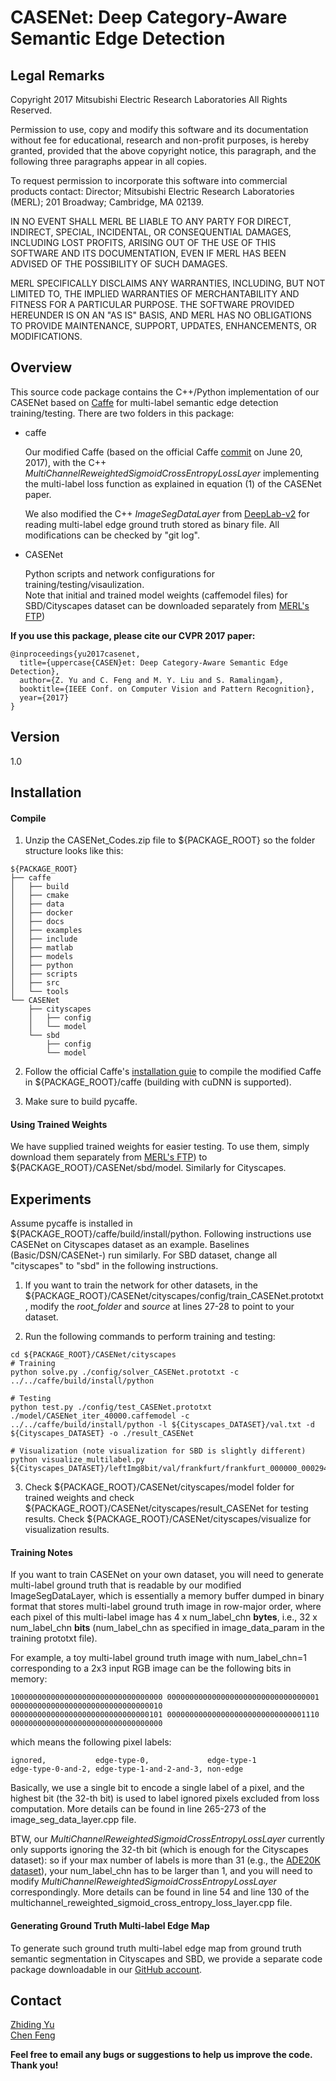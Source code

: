 CASENet: Deep Category-Aware Semantic Edge Detection
====================================================

Legal Remarks
-------------

Copyright 2017 Mitsubishi Electric Research Laboratories All
Rights Reserved.

Permission to use, copy and modify this software and its
documentation without fee for educational, research and non-profit
purposes, is hereby granted, provided that the above copyright
notice, this paragraph, and the following three paragraphs appear
in all copies.

To request permission to incorporate this software into commercial
products contact: Director; Mitsubishi Electric Research
Laboratories (MERL); 201 Broadway; Cambridge, MA 02139.

IN NO EVENT SHALL MERL BE LIABLE TO ANY PARTY FOR DIRECT,
INDIRECT, SPECIAL, INCIDENTAL, OR CONSEQUENTIAL DAMAGES, INCLUDING
LOST PROFITS, ARISING OUT OF THE USE OF THIS SOFTWARE AND ITS
DOCUMENTATION, EVEN IF MERL HAS BEEN ADVISED OF THE POSSIBILITY OF
SUCH DAMAGES.

MERL SPECIFICALLY DISCLAIMS ANY WARRANTIES, INCLUDING, BUT NOT
LIMITED TO, THE IMPLIED WARRANTIES OF MERCHANTABILITY AND FITNESS
FOR A PARTICULAR PURPOSE. THE SOFTWARE PROVIDED HEREUNDER IS ON AN
"AS IS" BASIS, AND MERL HAS NO OBLIGATIONS TO PROVIDE MAINTENANCE,
SUPPORT, UPDATES, ENHANCEMENTS, OR MODIFICATIONS.

Overview
--------

This source code package contains the C++/Python implementation of our CASENet based on [Caffe](http://github.com/BVLC/caffe) for multi-label semantic edge detection training/testing. There are two folders in this package:

* caffe

    Our modified Caffe (based on the official Caffe [commit](https://github.com/BVLC/caffe/commit/4efdf7ee49cffefdd7ea099c00dc5ea327640f04) on June 20, 2017), with the C++ *MultiChannelReweightedSigmoidCrossEntropyLossLayer* implementing the multi-label loss function as explained in equation (1) of the CASENet paper.   
    
    We also modified the C++ *ImageSegDataLayer* from [DeepLab-v2](https://bitbucket.org/aquariusjay/deeplab-public-ver2) for reading multi-label edge ground truth stored as binary file.
    All modifications can be checked by "git log".

* CASENet

    Python scripts and network configurations for training/testing/visaulization.   
    Note that initial and trained model weights (caffemodel files) for SBD/Cityscapes dataset can be downloaded separately from [MERL's FTP](ftp://ftp.merl.com/pub/cfeng/CASENet/))
    

**If you use this package, please cite our CVPR 2017 paper:**

```
@inproceedings{yu2017casenet, 
  title={uppercase{CASEN}et: Deep Category-Aware Semantic Edge Detection}, 
  author={Z. Yu and C. Feng and M. Y. Liu and S. Ramalingam}, 
  booktitle={IEEE Conf. on Computer Vision and Pattern Recognition}, 
  year={2017}
}
```

Version
-------

1.0

Installation
------------

#### Compile

1. Unzip the CASENet_Codes.zip file to ${PACKAGE_ROOT} so the folder structure looks like this:

```
${PACKAGE_ROOT}
├── caffe
│   ├── build
│   ├── cmake
│   ├── data
│   ├── docker
│   ├── docs
│   ├── examples
│   ├── include
│   ├── matlab
│   ├── models
│   ├── python
│   ├── scripts
│   ├── src
│   └── tools
└── CASENet
    ├── cityscapes
    │   ├── config
    │   └── model
    └── sbd
        ├── config
        └── model
```

2. Follow the official Caffe's [installation guie](http://caffe.berkeleyvision.org/install_apt.html) to compile the modified Caffe in ${PACKAGE_ROOT}/caffe (building with cuDNN is supported).

3. Make sure to build pycaffe.

#### Using Trained Weights

We have supplied trained weights for easier testing. To use them, simply download them separately from [MERL's FTP](ftp://ftp.merl.com/pub/cfeng/CASENet/)) to ${PACKAGE_ROOT}/CASENet/sbd/model. Similarly for Cityscapes.

Experiments
-----------

Assume pycaffe is installed in ${PACKAGE_ROOT}/caffe/build/install/python. Following instructions use CASENet on Cityscapes dataset as an example. Baselines (Basic/DSN/CASENet-) run similarly. For SBD dataset, change all "cityscapes" to "sbd" in the following instructions.

1. If you want to train the network for other datasets, in the ${PACKAGE_ROOT}/CASENet/cityscapes/config/train_CASENet.prototxt, modify the *root_folder* and *source* at lines 27-28 to point to your dataset.

2. Run the following commands to perform training and testing:
```
cd ${PACKAGE_ROOT}/CASENet/cityscapes
# Training
python solve.py ./config/solver_CASENet.prototxt -c ../../caffe/build/install/python

# Testing
python test.py ./config/test_CASENet.prototxt ./model/CASENet_iter_40000.caffemodel -c ../../caffe/build/install/python -l ${Cityscapes_DATASET}/val.txt -d ${Cityscapes_DATASET} -o ./result_CASENet

# Visualization (note visualization for SBD is slightly different)
python visualize_multilabel.py ${Cityscapes_DATASET}/leftImg8bit/val/frankfurt/frankfurt_000000_000294_leftImg8bit.png
```

3. Check ${PACKAGE_ROOT}/CASENet/cityscapes/model folder for trained weights and check ${PACKAGE_ROOT}/CASENet/cityscapes/result_CASENet for testing results. Check ${PACKAGE_ROOT}/CASENet/cityscapes/visualize for visualization results.

#### Training Notes

If you want to train CASENet on your own dataset, you will need to generate multi-label ground truth that is readable by our modified ImageSegDataLayer, which is essentially a memory buffer dumped in binary format that stores multi-label ground truth image in row-major order, where each pixel of this multi-label image has 4 x num_label_chn **bytes**, i.e., 32 x num_label_chn **bits** (num_label_chn as specified in image_data_param in the training prototxt file).

For example, a toy multi-label ground truth image with num_label_chn=1 corresponding to a 2x3 input RGB image can be the following bits in memory:
```
1000000000000000000000000000000000 0000000000000000000000000000000001 0000000000000000000000000000000010
0000000000000000000000000000000101 0000000000000000000000000000001110 0000000000000000000000000000000000
```
which means the following pixel labels:
```
ignored,           edge-type-0,             edge-type-1
edge-type-0-and-2, edge-type-1-and-2-and-3, non-edge
```
Basically, we use a single bit to encode a single label of a pixel, and the highest bit (the 32-th bit) is used to label ignored pixels excluded from loss computation. More details can be found in line 265-273 of the image_seg_data_layer.cpp file.

BTW, our *MultiChannelReweightedSigmoidCrossEntropyLossLayer* currently only supports ignoring the 32-th bit (which is enough for the Cityscapes dataset): so if your max number of labels is more than 31 (e.g., the [ADE20K dataset](http://groups.csail.mit.edu/vision/datasets/ADE20K/)), your num_label_chn has to be larger than 1, and you will need to modify *MultiChannelReweightedSigmoidCrossEntropyLossLayer* correspondingly. More details can be found in line 54 and line 130 of the multichannel_reweighted_sigmoid_cross_entropy_loss_layer.cpp file.

#### Generating Ground Truth Multi-label Edge Map
To generate such ground truth multi-label edge map from ground truth semantic segmentation in Cityscapes and SBD, we provide a separate code package downloadable in our [GitHub account](https://github.com/Chrisding).

Contact
-------

[Zhiding Yu](yzhiding@andrew.cmu.edu)   
[Chen Feng](simbaforrest@gmail.com)

**Feel free to email any bugs or suggestions to help us improve the code. Thank you!**